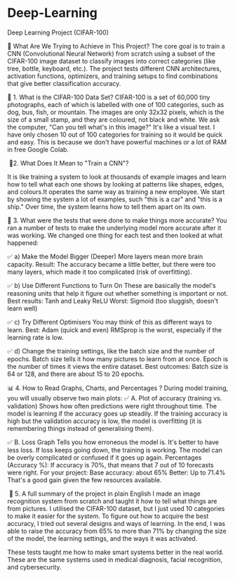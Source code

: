 # Deep-Learning
Deep Learning Project (CIFAR-100)

🎯 What Are We Trying to Achieve in This Project?
The core goal is to train a CNN (Convolutional Neural Network) from scratch using a subset of the CIFAR-100 image dataset to classify images into correct categories (like tree, bottle, keyboard, etc.). The project tests different CNN architectures, activation functions, optimizers, and training setups to find combinations that give better classification accuracy.

📁 1. What is the CIFAR-100 Data Set?
CIFAR-100 is a set of 60,000 tiny photographs, each of which is labelled with one of 100 categories, such as dog, bus, fish, or mountain.
The images are only 32x32 pixels, which is the size of a small stamp, and they are coloured, not black and white. We ask the computer, "Can you tell what's in this image?" It's like a visual test.
I have only chosen 10 out of 100 categories for training so it would be quick and easy. This is because we don't have powerful machines or a lot of RAM in free Google Colab.

 🧠2. What Does It Mean to "Train a CNN"?

 It is like training a system to look at thousands of example images and learn how to tell what each one shows by looking at patterns like shapes, edges, and colours.It operates the same way as training a new employee. We start by showing the system a lot of examples, such "this is a car" and "this is a ship." Over time, the system learns how to tell them apart on its own.

🔧  3. What were the tests that were done to make things more accurate?
You ran a number of tests to make the underlying model more accurate after it was working. We changed one thing for each test and then looked at what happened: 

✅ a) Make the Model Bigger (Deeper)
More layers mean more brain capacity.
Result: The accuracy became a little better, but there were too many layers, which made it too complicated (risk of overfitting).

✅ b) Use Different Functions to Turn On
These are basically the model's reasoning units that help it figure out whether something is important or not.
Best results: Tanh and Leaky ReLU
Worst: Sigmoid (too sluggish, doesn't learn well) 

✅ c) Try Different Optimisers
You may think of this as different ways to learn.
Best: Adam (quick and even)
RMSprop is the worst, especially if the learning rate is low. 

✅ d) Change the training settings, like the batch size and the number of epochs.
Batch size tells it how many pictures to learn from at once.
Epoch is the number of times it views the entire dataset.
Best outcomes: Batch size is 64 or 128, and there are about 15 to 20 epochs.

📊 4. How to Read Graphs, Charts, and Percentages ?
During model training, you will usually observe two main plots:
✅ A. Plot of accuracy (training vs. validation)
Shows how often predictions were right throughout time.
The model is learning if the accuracy goes up steadily.
If the training accuracy is high but the validation accuracy is low, the model is overfitting (it is remembering things instead of generalising them).

✅ B. Loss Graph
Tells you how erroneous the model is.
It's better to have less loss.
If loss keeps going down, the training is working.
The model can be overly complicated or confused if it goes up again.
Percentages (Accuracy %):
If accuracy is 70%, that means that 7 out of 10 forecasts were right.
For your project:
Base accuracy: about 65%
Better: Up to 71.4%
That's a good gain given the few resources available.

 🧾 5. A full summary of the project in plain English
I made an image recognition system from scratch and taught it how to tell what things are from pictures. I utilised the CIFAR-100 dataset, but I just used 10 categories to make it easier for the system. To figure out how to acquire the best accuracy, I tried out several designs and ways of learning. In the end, I was able to raise the accuracy from 65% to more than 71% by changing the size of the model, the learning settings, and the ways it was activated.

These tests taught me how to make smart systems better in the real world. These are the same systems used in medical diagnosis, facial recognition, and cybersecurity.


